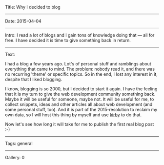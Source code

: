 Title: Why I decided to blog

----

Date: 2015-04-04

----

Intro: I read a lot of blogs and I gain tons of knowledge doing that — all for free.  I have decided it is time to give something back in return.

----

Text: 

I had a blog a few years ago. Lot's of personal stuff and ramblings about everything that came to mind. The problem: nobody read it, and there was no recurring 'theme' or specific topics. So in the end, I lost any interest in it, despite that I liked blogging.  

I know, blogging is so 2000, but I decided to start it again. I have the feeling that it is my turn to give the web development community something back. Maybe it will be useful for someone, maybe not. It will be useful for me, to collect snippets, ideas and other articles all about web development (and some personal stuff, too). And it is part of the 2015-resolution to reclaim my own data, so I will host this thing by myself and use [kirby](http://getkirby.com) to do that.

Now let's see how long it will take for me to publish the first real blog post :-)

----

Tags: general

----

Gallery: 0
